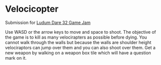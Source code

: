 Velocicopter
====================

Submission for [Ludum Dare 32 Game Jam](https://ludumdare.com)

Use WASD or the arrow keys to move and space to shoot. The objective of the game is to kill as many velocirapters as possible 
before dying. You cannot walk through the walls but because the walls are shoulder height velociraptors can jump over them
and you can also shoot over them. Get a new weapon by walking on a weapon box tile which will have a question mark on it.
